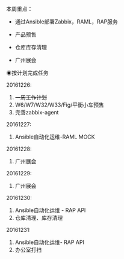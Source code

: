 本周重点：

* 通过Ansible部署Zabbix，RAML，RAP服务

* 产品预售

* 仓库库存清理

* 广州展会

◉按计划完成任务

20161226:

1. ~~一周工作计划~~
2. W6/W7/W32/W33/Fig/平衡小车预售
3. 完善zabbix-agent

20161227:

1. Ansible自动化运维-RAML MOCK

20161228:

1. 广州展会

20161229:

1. 广州展会

20161230:

1. Ansible自动化运维 - RAP API
2. 仓库清理、库存清理

20161231:

1. Ansible自动化运维- RAP API
2. 办公室打扫




